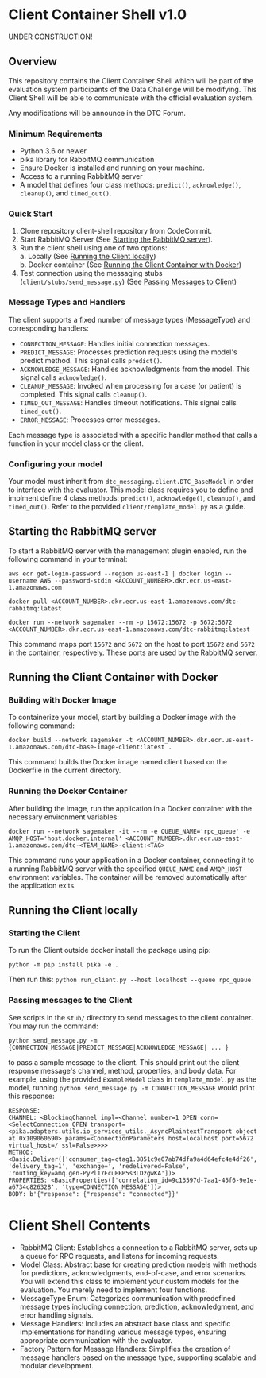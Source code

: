 # Client Container Shell v1.0

UNDER CONSTRUCTION!

## Overview
This repository contains the Client Container Shell which will be part of the evaluation system participants of the Data Challenge will be modifying. This Client Shell will be able to communicate with the official evaluation system.


Any modifications will be announce in the DTC Forum.


### Minimum Requirements
- Python 3.6 or newer
- pika library for RabbitMQ communication
- Ensure Docker is installed and running on your machine.
- Access to a running RabbitMQ server
- A model that defines four class methods: `predict()`, `acknowledge()`, `cleanup()`, and `timed_out()`.


### Quick Start
1. Clone repository client-shell repository from CodeCommit.
2. Start RabbitMQ Server (See [Starting the RabbitMQ server](https://github.com/JHUAPL-DTC-TA2/wiki/blob/client-shell-instructions/Running%20Client%20Shell%20in%20SageMaker.md#starting-the-rabbitmq-server)).
3. Run the client shell using one of two options: \
    a. Locally (See [Running the Client locally](https://github.com/JHUAPL-DTC-TA2/wiki/blob/client-shell-instructions/Running%20Client%20Shell%20in%20SageMaker.md#running-the-client-locally))\
    b. Docker container (See [Running the Client Container with Docker](https://github.com/JHUAPL-DTC-TA2/wiki/blob/client-shell-instructions/Running%20Client%20Shell%20in%20SageMaker.md#running-the-client-container-with-docker))
4. Test connection using the messaging stubs (`client/stubs/send_message.py`) (See [Passing Messages to Client](https://github.com/JHUAPL-DTC-TA2/wiki/blob/client-shell-instructions/Running%20Client%20Shell%20in%20SageMaker.md#passing-messages-to-the-client))


### Message Types and Handlers
The client supports a fixed number of message types (MessageType) and corresponding handlers:

- `CONNECTION_MESSAGE`: Handles initial connection messages.
- `PREDICT_MESSAGE`: Processes prediction requests using the model's predict method. This signal calls `predict()`.
- `ACKNOWLEDGE_MESSAGE`: Handles acknowledgments from the model. This signal calls `acknowledge()`.
- `CLEANUP_MESSAGE`: Invoked when processing for a case (or patient) is completed. This signal calls `cleanup()`.
- `TIMED_OUT_MESSAGE`: Handles timeout notifications. This signal calls `timed_out()`.
- `ERROR_MESSAGE`: Processes error messages.

Each message type is associated with a specific handler method that calls a function in your model class or the client.

### Configuring your model
Your model must inherit from `dtc_messaging.client.DTC_BaseModel` in order to interface with the evaluator. This model class requires you to define and implment define 4 class methods: `predict()`, `acknowledge()`, `cleanup()`, and `timed_out()`. Refer to the provided `client/template_model.py` as a guide.



## Starting the RabbitMQ server
To start a RabbitMQ server with the management plugin enabled, run the following command in your terminal:

`aws ecr get-login-password --region us-east-1 | docker login --username AWS --password-stdin <ACCOUNT_NUMBER>.dkr.ecr.us-east-1.amazonaws.com`

`docker pull <ACCOUNT_NUMBER>.dkr.ecr.us-east-1.amazonaws.com/dtc-rabbitmq:latest`

`docker run --network sagemaker --rm -p 15672:15672 -p 5672:5672 <ACCOUNT_NUMBER>.dkr.ecr.us-east-1.amazonaws.com/dtc-rabbitmq:latest`

This command maps port `15672` and `5672` on the host to port `15672` and `5672` in the container, respectively. These ports are used by the RabbitMQ server.




## Running the Client Container with Docker

### Building with Docker Image
To containerize your model, start by building a Docker image with the following command:

`docker build --network sagemaker -t <ACCOUNT_NUMBER>.dkr.ecr.us-east-1.amazonaws.com/dtc-base-image-client:latest .`

This command builds the Docker image named client based on the Dockerfile in the current directory.

### Running the Docker Container
After building the image, run the application in a Docker container with the necessary environment variables:

`docker run --network sagemaker -it --rm -e QUEUE_NAME='rpc_queue' -e AMQP_HOST='host.docker.internal' <ACCOUNT_NUMBER>.dkr.ecr.us-east-1.amazonaws.com/dtc-<TEAM_NAME>-client:<TAG>`

This command runs your application in a Docker container, connecting it to a running RabbitMQ server with the specified `QUEUE_NAME` and `AMQP_HOST` environment variables. The container will be removed automatically after the application exits.







## Running the Client locally

### Starting the Client
To run the Client outside docker install the package using pip:

`python -m pip install pika -e .`

Then run this:
`python run_client.py --host localhost --queue rpc_queue`


### Passing messages to the Client

See scripts in the `stub/` directory to send messages to the client container. You may run the command:

`python send_message.py -m {CONNECTION_MESSAGE|PREDICT_MESSAGE|ACKNOWLEDGE_MESSAGE| ... }`

to pass a sample message to the client. This should print out the client response message's channel, method, properties, and body data. For example, using the provided `ExampleModel` class in `template_model.py` as the model, running `python send_message.py -m CONNECTION_MESSAGE` would print this response:

```
RESPONSE:
CHANNEL: <BlockingChannel impl=<Channel number=1 OPEN conn=<SelectConnection OPEN transport=<pika.adapters.utils.io_services_utils._AsyncPlaintextTransport object at 0x109060690> params=<ConnectionParameters host=localhost port=5672 virtual_host=/ ssl=False>>>>
METHOD: <Basic.Deliver(['consumer_tag=ctag1.8851c9e07ab74dfa9a4d64efc4e4df26', 'delivery_tag=1', 'exchange=', 'redelivered=False', 'routing_key=amq.gen-PyPl17EcuEBP5s3LDzgwKA'])>
PROPERTIES: <BasicProperties(['correlation_id=9c13597d-7aa1-45f6-9e1e-a6734c826328', 'type=CONNECTION_MESSAGE'])>
BODY: b'{"response": {"response": "connected"}}'
```

# Client Shell Contents
- RabbitMQ Client: Establishes a connection to a RabbitMQ server, sets up a queue for RPC requests, and listens for incoming requests.
- Model Class: Abstract base for creating prediction models with methods for predictions, acknowledgments, end-of-case, and error scenarios. You will extend this class to implement your custom models for the evaluation. You merely need to implement four functions.
- MessageType Enum: Categorizes communication with predefined message types including connection, prediction, acknowledgment, and error handling signals.
- Message Handlers: Includes an abstract base class and specific implementations for handling various message types, ensuring appropriate communication with the evaluator.
- Factory Pattern for Message Handlers: Simplifies the creation of message handlers based on the message type, supporting scalable and modular development.
